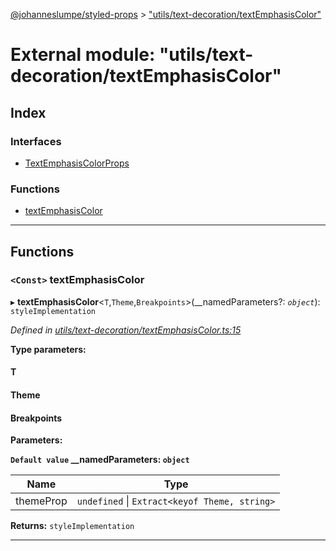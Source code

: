 [@johanneslumpe/styled-props](../README.md) > ["utils/text-decoration/textEmphasisColor"](../modules/_utils_text_decoration_textemphasiscolor_.md)

# External module: "utils/text-decoration/textEmphasisColor"

## Index

### Interfaces

* [TextEmphasisColorProps](../interfaces/_utils_text_decoration_textemphasiscolor_.textemphasiscolorprops.md)

### Functions

* [textEmphasisColor](_utils_text_decoration_textemphasiscolor_.md#textemphasiscolor)

---

## Functions

<a id="textemphasiscolor"></a>

### `<Const>` textEmphasisColor

▸ **textEmphasisColor**<`T`,`Theme`,`Breakpoints`>(__namedParameters?: *`object`*): `styleImplementation`

*Defined in [utils/text-decoration/textEmphasisColor.ts:15](https://github.com/johanneslumpe/styled-props/blob/8e709f1/src/utils/text-decoration/textEmphasisColor.ts#L15)*

**Type parameters:**

#### T 
#### Theme 
#### Breakpoints 
**Parameters:**

**`Default value` __namedParameters: `object`**

| Name | Type |
| ------ | ------ |
| themeProp | `undefined` \| `Extract<keyof Theme, string>` |

**Returns:** `styleImplementation`

___

